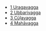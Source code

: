 
* [1 Uragavagga](19Pv/1.md)
* [2 Ubbarivagga](19Pv/2.md)
* [3 Cūḷavagga](19Pv/3.md)
* [4 Mahāvagga](19Pv/4.md)

